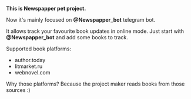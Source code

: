 <b>This is Newspapper pet project.</b>

Now it's mainly focused on <b>@Newspapper_bot</b> telegram bot.

It allows track your favourite book updates in online mode.
Just start with <b>@Newspapper_bot</b> and add some books to track.

Supported book platforms:
  * author.today
  * litmarket.ru
  * webnovel.com
  
Why those platforms? Because the project maker reads books from those sources :)
